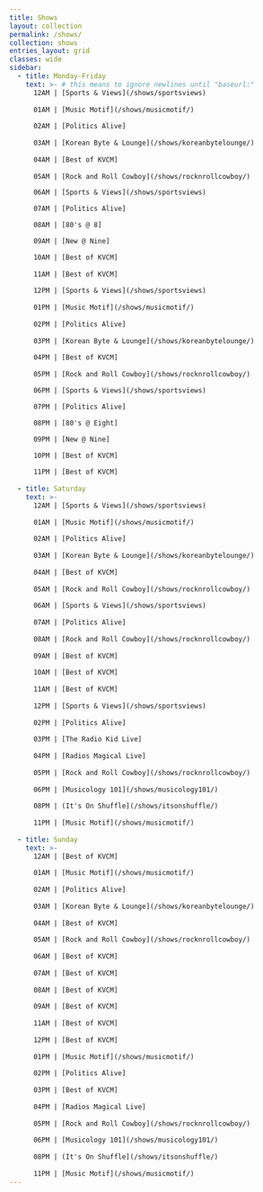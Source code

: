 ```yaml
---
title: Shows
layout: collection
permalink: /shows/
collection: shows
entries_layout: grid
classes: wide
sidebar: 
  - title: Monday-Friday
    text: >- # this means to ignore newlines until "baseurl:"  
      12AM | [Sports & Views](/shows/sportsviews)
  
      01AM | [Music Motif](/shows/musicmotif/)
  
      02AM | [Politics Alive]
  
      03AM | [Korean Byte & Lounge](/shows/koreanbytelounge/)
  
      04AM | [Best of KVCM]
      
      05AM | [Rock and Roll Cowboy](/shows/rocknrollcowboy/)

      06AM | [Sports & Views](/shows/sportsviews)

      07AM | [Politics Alive]

      08AM | [80's @ 8]

      09AM | [New @ Nine]

      10AM | [Best of KVCM]
      
      11AM | [Best of KVCM]
      
      12PM | [Sports & Views](/shows/sportsviews)
  
      01PM | [Music Motif](/shows/musicmotif/)
  
      02PM | [Politics Alive]
  
      03PM | [Korean Byte & Lounge](/shows/koreanbytelounge/)
  
      04PM | [Best of KVCM]
      
      05PM | [Rock and Roll Cowboy](/shows/rocknrollcowboy/)

      06PM | [Sports & Views](/shows/sportsviews)

      07PM | [Politics Alive]

      08PM | [80's @ Eight]

      09PM | [New @ Nine]

      10PM | [Best of KVCM]
      
      11PM | [Best of KVCM]
      
  - title: Saturday
    text: >-
      12AM | [Sports & Views](/shows/sportsviews)
      
      01AM | [Music Motif](/shows/musicmotif/)
      
      02AM | [Politics Alive]
      
      03AM | [Korean Byte & Lounge](/shows/koreanbytelounge/)
      
      04AM | [Best of KVCM]
      
      05AM | [Rock and Roll Cowboy](/shows/rocknrollcowboy/)
      
      06AM | [Sports & Views](/shows/sportsviews)
      
      07AM | [Politics Alive]    
      
      08AM | [Rock and Roll Cowboy](/shows/rocknrollcowboy/)
      
      09AM | [Best of KVCM]
      
      10AM | [Best of KVCM]
      
      11AM | [Best of KVCM]
      
      12PM | [Sports & Views](/shows/sportsviews)
      
      02PM | [Politics Alive]
      
      03PM | [The Radio Kid Live] 
      
      04PM | [Radios Magical Live]
      
      05PM | [Rock and Roll Cowboy](/shows/rocknrollcowboy/)
      
      06PM | [Musicology 101](/shows/musicology101/)
      
      08PM | (It's On Shuffle](/shows/itsonshuffle/)
      
      11PM | [Music Motif](/shows/musicmotif/)
      
  - title: Sunday  
    text: >-
      12AM | [Best of KVCM]
      
      01AM | [Music Motif](/shows/musicmotif/)
      
      02AM | [Politics Alive]
      
      03AM | [Korean Byte & Lounge](/shows/koreanbytelounge/)
  
      04AM | [Best of KVCM]
      
      05AM | [Rock and Roll Cowboy](/shows/rocknrollcowboy/)
      
      06AM | [Best of KVCM]
      
      07AM | [Best of KVCM]
      
      08AM | [Best of KVCM]
      
      09AM | [Best of KVCM]
      
      11AM | [Best of KVCM]
      
      12PM | [Best of KVCM]
      
      01PM | [Music Motif](/shows/musicmotif/)
      
      02PM | [Politics Alive]
      
      03PM | [Best of KVCM]
     
      04PM | [Radios Magical Live]
      
      05PM | [Rock and Roll Cowboy](/shows/rocknrollcowboy/)
      
      06PM | [Musicology 101](/shows/musicology101/)
      
      08PM | (It's On Shuffle](/shows/itsonshuffle/)
      
      11PM | [Music Motif](/shows/musicmotif/)
---
```

